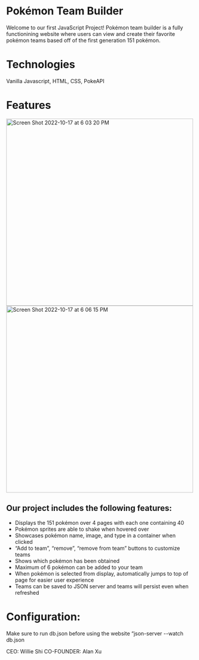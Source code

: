 # Pokémon Team Builder 
Welcome to our first JavaScript Project! Pokémon team builder is a fully functionining website where users can view and create their favorite pokémon teams based off of the first generation 151 pokémon. 

# Technologies
 Vanilla Javascript, HTML, CSS, PokeAPI
 
 # Features

<img width="500" alt="Screen Shot 2022-10-17 at 6 03 20 PM" src="https://user-images.githubusercontent.com/104730743/196293854-a3635144-4c8e-4311-993a-3e05475ce817.png">

<img width="500" alt="Screen Shot 2022-10-17 at 6 06 15 PM" src="https://user-images.githubusercontent.com/104730743/196293919-c96dee3f-4a5b-4a0d-9044-6f369fe262d1.png">


## Our project includes the following features:
* Displays the 151 pokémon over 4 pages with each one containing 40
* Pokémon sprites are able to shake when hovered over
* Showcases pokémon name, image, and type in a container when clicked
* “Add to team”, “remove”, “remove from team” buttons to customize teams
* Shows which pokémon has been obtained
* Maximum of 6 pokémon can be added to your team
* When pokémon is selected from display, automatically jumps to top of page for easier user experience
* Teams can be saved to JSON server and teams will persist even when refreshed

# Configuration:
Make sure to run db.json before using the website
“json-server --watch db.json


CEO: Willie Shi
CO-FOUNDER: Alan Xu
